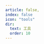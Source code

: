 ```yaml
---
article: false,
index: false
icon: "tools"
dir:
  text: 工具
  order: 10
---
```


<!-- <AutoCatalog /> -->
